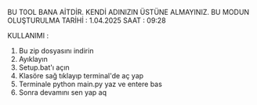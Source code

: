 BU T0OL BANA AİTDİR. KENDİ ADINIZIN ÜSTÜNE ALMAYINIZ. BU MODUN OLUŞTURULMA TARİHİ : 1.04.2025  SAAT : 09:28

KULLANIMI :
1) Bu zip dosyasını indirin
2) Ayıklayın
3) Setup.bat'ı açın
4) Klasöre sağ tıklayıp terminal'de aç yap
5) Terminale python main.py yaz ve entere bas
6) Sonra devamını sen yap aq
